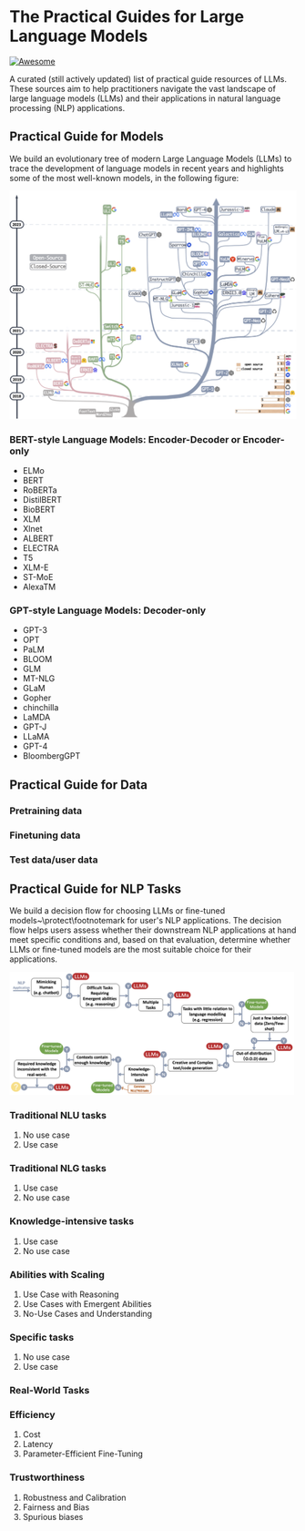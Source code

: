 

# The Practical Guides for Large Language Models


[![Awesome](https://cdn.rawgit.com/sindresorhus/awesome/d7305f38d29fed78fa85652e3a63e154dd8e8829/media/badge.svg)](https://github.com/sindresorhus/awesome)


A curated (still actively updated) list of practical guide resources of LLMs. These sources aim to help practitioners navigate the vast landscape of large language models (LLMs) and their applications in natural language processing (NLP) applications. 

## Practical Guide for Models

We build an evolutionary tree of modern Large Language Models (LLMs) to trace the development of language models in recent years and highlights some of the most well-known models, in the following figure:

<img width="600" src="./imgs/tree.png"/>



### BERT-style Language Models: Encoder-Decoder or Encoder-only

- ELMo
- BERT
- RoBERTa
- DistilBERT
- BioBERT
- XLM
- Xlnet
- ALBERT
- ELECTRA
- T5
- XLM-E
- ST-MoE
- AlexaTM


### GPT-style Language Models: Decoder-only

- GPT-3
- OPT
- PaLM
- BLOOM
- GLM
- MT-NLG
- GLaM
- Gopher
- chinchilla
- LaMDA
- GPT-J
- LLaMA
- GPT-4
- BloombergGPT


## Practical Guide for Data


### Pretraining data
### Finetuning data
### Test data/user data






## Practical Guide for NLP Tasks
We build a decision flow for choosing LLMs or fine-tuned models~\protect\footnotemark for user's NLP applications. The decision flow helps users assess whether their downstream NLP applications at hand meet specific conditions and, based on that evaluation, determine whether LLMs or fine-tuned models are the most suitable choice for their applications.

<img width="500" src="./imgs/decision.png"/>

### Traditional NLU tasks
1. No use case
2. Use case

### Traditional NLG tasks
1. Use case
2. No use case


### Knowledge-intensive tasks
1. Use case
2. No use case

### Abilities with Scaling
1. Use Case with Reasoning
2. Use Cases with Emergent Abilities
3. No-Use Cases and Understanding

### Specific tasks
1. No use case
2. Use case



### Real-World Tasks



### Efficiency
1. Cost
2. Latency
3. Parameter-Efficient Fine-Tuning


### Trustworthiness
1. Robustness and Calibration
2. Fairness and Bias
3. Spurious biases
